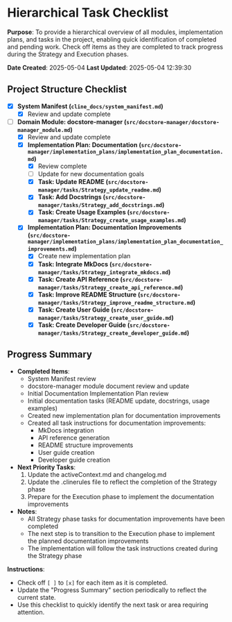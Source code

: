 # Hierarchical Task Checklist

**Purpose**: To provide a hierarchical overview of all modules, implementation plans, and tasks in the project, enabling quick identification of completed and pending work. Check off items as they are completed to track progress during the Strategy and Execution phases.

**Date Created**: 2025-05-04
**Last Updated**: 2025-05-04 12:39:30

## Project Structure Checklist

- [x] **System Manifest (`cline_docs/system_manifest.md`)**
  - [x] Review and update complete

- [ ] **Domain Module: docstore-manager (`src/docstore-manager/docstore-manager_module.md`)**
  - [x] Review and update complete
  - [x] **Implementation Plan: Documentation (`src/docstore-manager/implementation_plans/implementation_plan_documentation.md`)**
    - [x] Review complete
    - [ ] Update for new documentation goals
    - [x] **Task: Update README (`src/docstore-manager/tasks/Strategy_update_readme.md`)**
    - [x] **Task: Add Docstrings (`src/docstore-manager/tasks/Strategy_add_docstrings.md`)**
    - [x] **Task: Create Usage Examples (`src/docstore-manager/tasks/Strategy_create_usage_examples.md`)**
  - [x] **Implementation Plan: Documentation Improvements (`src/docstore-manager/implementation_plans/implementation_plan_documentation_improvements.md`)**
    - [x] Create new implementation plan
    - [x] **Task: Integrate MkDocs (`src/docstore-manager/tasks/Strategy_integrate_mkdocs.md`)**
    - [x] **Task: Create API Reference (`src/docstore-manager/tasks/Strategy_create_api_reference.md`)**
    - [x] **Task: Improve README Structure (`src/docstore-manager/tasks/Strategy_improve_readme_structure.md`)**
    - [x] **Task: Create User Guide (`src/docstore-manager/tasks/Strategy_create_user_guide.md`)**
    - [x] **Task: Create Developer Guide (`src/docstore-manager/tasks/Strategy_create_developer_guide.md`)**

## Progress Summary
- **Completed Items**:
  - System Manifest review
  - docstore-manager module document review and update
  - Initial Documentation Implementation Plan review
  - Initial documentation tasks (README update, docstrings, usage examples)
  - Created new implementation plan for documentation improvements
  - Created all task instructions for documentation improvements:
    - MkDocs integration
    - API reference generation
    - README structure improvements
    - User guide creation
    - Developer guide creation
- **Next Priority Tasks**:
  1. Update the activeContext.md and changelog.md
  2. Update the .clinerules file to reflect the completion of the Strategy phase
  3. Prepare for the Execution phase to implement the documentation improvements
- **Notes**:
  - All Strategy phase tasks for documentation improvements have been completed
  - The next step is to transition to the Execution phase to implement the planned documentation improvements
  - The implementation will follow the task instructions created during the Strategy phase

**Instructions**:
- Check off `[ ]` to `[x]` for each item as it is completed.
- Update the "Progress Summary" section periodically to reflect the current state.
- Use this checklist to quickly identify the next task or area requiring attention.
